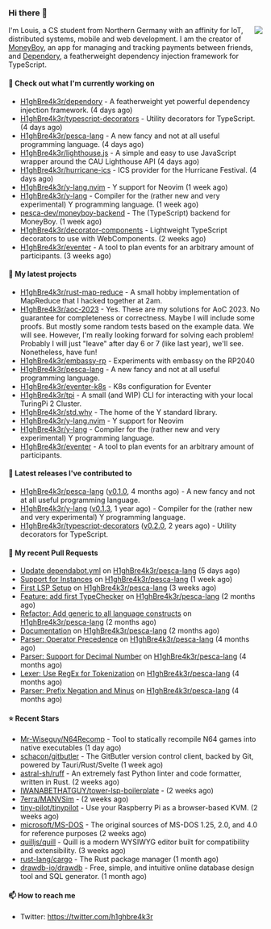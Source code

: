 ### Hi there 👋


<img align="right" src="https://github-readme-stats.vercel.app/api?username=h1ghbre4k3r">

I'm Louis, a CS student from Northern Germany with an affinity for IoT, distributed systems, mobile and web development. I am the creator of [MoneyBoy](https://github.com/pesca-dev/moneyboy-app), an app for managing and tracking payments between friends, and [Dependory](https://github.com/H1ghBre4k3r/dependory), a featherweight dependency injection framework for TypeScript.

#### 👷 Check out what I'm currently working on

- [H1ghBre4k3r/dependory](https://github.com/H1ghBre4k3r/dependory) - A featherweight yet powerful dependency injection framework. (4 days ago)
- [H1ghBre4k3r/typescript-decorators](https://github.com/H1ghBre4k3r/typescript-decorators) - Utility decorators for TypeScript. (4 days ago)
- [H1ghBre4k3r/pesca-lang](https://github.com/H1ghBre4k3r/pesca-lang) - A new fancy and not at all useful programming language. (4 days ago)
- [H1ghBre4k3r/lighthouse.js](https://github.com/H1ghBre4k3r/lighthouse.js) - A simple and easy to use JavaScript wrapper around the CAU Lighthouse API (4 days ago)
- [H1ghBre4k3r/hurricane-ics](https://github.com/H1ghBre4k3r/hurricane-ics) - ICS provider for the Hurricane Festival. (4 days ago)
- [H1ghBre4k3r/y-lang.nvim](https://github.com/H1ghBre4k3r/y-lang.nvim) - Y support for Neovim (1 week ago)
- [H1ghBre4k3r/y-lang](https://github.com/H1ghBre4k3r/y-lang) - Compiler for the (rather new and very experimental) Y programming language.  (1 week ago)
- [pesca-dev/moneyboy-backend](https://github.com/pesca-dev/moneyboy-backend) - The (TypeScript) backend for MoneyBoy. (1 week ago)
- [H1ghBre4k3r/decorator-components](https://github.com/H1ghBre4k3r/decorator-components) - Lightweight TypeScript decorators to use with WebComponents. (2 weeks ago)
- [H1ghBre4k3r/eventer](https://github.com/H1ghBre4k3r/eventer) - A tool to plan events for an arbitrary amount of participants. (3 weeks ago)

#### 🌱 My latest projects

- [H1ghBre4k3r/rust-map-reduce](https://github.com/H1ghBre4k3r/rust-map-reduce) - A small hobby implementation of MapReduce that I hacked together at 2am.
- [H1ghBre4k3r/aoc-2023](https://github.com/H1ghBre4k3r/aoc-2023) - Yes. These are my solutions for AoC 2023. No guarantee for completeness or correctness. Maybe I will include some proofs. But mostly some random tests based on the example data. We will see. However, I&#39;m really looking forward for solving each problem! Probably I will just &#34;leave&#34; after day 6 or 7 (like last year), we&#39;ll see. Nonetheless, have fun!
- [H1ghBre4k3r/embassy-rp](https://github.com/H1ghBre4k3r/embassy-rp) - Experiments with embassy on the RP2040
- [H1ghBre4k3r/pesca-lang](https://github.com/H1ghBre4k3r/pesca-lang) - A new fancy and not at all useful programming language.
- [H1ghBre4k3r/eventer-k8s](https://github.com/H1ghBre4k3r/eventer-k8s) - K8s configuration for Eventer
- [H1ghBre4k3r/tpi](https://github.com/H1ghBre4k3r/tpi) - A small (and WIP) CLI for interacting with your local TuringPi 2 Cluster.
- [H1ghBre4k3r/std.why](https://github.com/H1ghBre4k3r/std.why) - The home of the Y standard library.
- [H1ghBre4k3r/y-lang.nvim](https://github.com/H1ghBre4k3r/y-lang.nvim) - Y support for Neovim
- [H1ghBre4k3r/y-lang](https://github.com/H1ghBre4k3r/y-lang) - Compiler for the (rather new and very experimental) Y programming language. 
- [H1ghBre4k3r/eventer](https://github.com/H1ghBre4k3r/eventer) - A tool to plan events for an arbitrary amount of participants.

#### 🔭 Latest releases I've contributed to

- [H1ghBre4k3r/pesca-lang](https://github.com/H1ghBre4k3r/pesca-lang) ([v0.1.0](https://github.com/H1ghBre4k3r/pesca-lang/releases/tag/v0.1.0), 4 months ago) - A new fancy and not at all useful programming language.
- [H1ghBre4k3r/y-lang](https://github.com/H1ghBre4k3r/y-lang) ([v0.1.3](https://github.com/H1ghBre4k3r/y-lang/releases/tag/v0.1.3), 1 year ago) - Compiler for the (rather new and very experimental) Y programming language. 
- [H1ghBre4k3r/typescript-decorators](https://github.com/H1ghBre4k3r/typescript-decorators) ([v0.2.0](https://github.com/H1ghBre4k3r/typescript-decorators/releases/tag/v0.2.0), 2 years ago) - Utility decorators for TypeScript.

#### 🔨 My recent Pull Requests

- [Update dependabot.yml](https://github.com/H1ghBre4k3r/pesca-lang/pull/39) on [H1ghBre4k3r/pesca-lang](https://github.com/H1ghBre4k3r/pesca-lang) (5 days ago)
- [Support for Instances](https://github.com/H1ghBre4k3r/pesca-lang/pull/38) on [H1ghBre4k3r/pesca-lang](https://github.com/H1ghBre4k3r/pesca-lang) (1 week ago)
- [First LSP Setup](https://github.com/H1ghBre4k3r/pesca-lang/pull/36) on [H1ghBre4k3r/pesca-lang](https://github.com/H1ghBre4k3r/pesca-lang) (3 weeks ago)
- [Feature: add first TypeChecker](https://github.com/H1ghBre4k3r/pesca-lang/pull/35) on [H1ghBre4k3r/pesca-lang](https://github.com/H1ghBre4k3r/pesca-lang) (2 months ago)
- [Refactor: Add generic to all language constructs](https://github.com/H1ghBre4k3r/pesca-lang/pull/34) on [H1ghBre4k3r/pesca-lang](https://github.com/H1ghBre4k3r/pesca-lang) (2 months ago)
- [Documentation](https://github.com/H1ghBre4k3r/pesca-lang/pull/33) on [H1ghBre4k3r/pesca-lang](https://github.com/H1ghBre4k3r/pesca-lang) (2 months ago)
- [Parser: Operator Precedence](https://github.com/H1ghBre4k3r/pesca-lang/pull/31) on [H1ghBre4k3r/pesca-lang](https://github.com/H1ghBre4k3r/pesca-lang) (4 months ago)
- [Parser: Support for Decimal Number](https://github.com/H1ghBre4k3r/pesca-lang/pull/30) on [H1ghBre4k3r/pesca-lang](https://github.com/H1ghBre4k3r/pesca-lang) (4 months ago)
- [Lexer: Use RegEx for Tokenization](https://github.com/H1ghBre4k3r/pesca-lang/pull/29) on [H1ghBre4k3r/pesca-lang](https://github.com/H1ghBre4k3r/pesca-lang) (4 months ago)
- [Parser: Prefix Negation and Minus](https://github.com/H1ghBre4k3r/pesca-lang/pull/25) on [H1ghBre4k3r/pesca-lang](https://github.com/H1ghBre4k3r/pesca-lang) (4 months ago)

#### ⭐ Recent Stars

- [Mr-Wiseguy/N64Recomp](https://github.com/Mr-Wiseguy/N64Recomp) - Tool to statically recompile N64 games into native executables (1 day ago)
- [schacon/gitbutler](https://github.com/schacon/gitbutler) - The GitButler version control client, backed by Git, powered by Tauri/Rust/Svelte (1 week ago)
- [astral-sh/ruff](https://github.com/astral-sh/ruff) - An extremely fast Python linter and code formatter, written in Rust. (2 weeks ago)
- [IWANABETHATGUY/tower-lsp-boilerplate](https://github.com/IWANABETHATGUY/tower-lsp-boilerplate) -  (2 weeks ago)
- [7erra/MANVSim](https://github.com/7erra/MANVSim) -  (2 weeks ago)
- [tiny-pilot/tinypilot](https://github.com/tiny-pilot/tinypilot) - Use your Raspberry Pi as a browser-based KVM. (2 weeks ago)
- [microsoft/MS-DOS](https://github.com/microsoft/MS-DOS) - The original sources of MS-DOS 1.25, 2.0, and 4.0 for reference purposes (2 weeks ago)
- [quilljs/quill](https://github.com/quilljs/quill) - Quill is a modern WYSIWYG editor built for compatibility and extensibility. (3 weeks ago)
- [rust-lang/cargo](https://github.com/rust-lang/cargo) - The Rust package manager (1 month ago)
- [drawdb-io/drawdb](https://github.com/drawdb-io/drawdb) - Free, simple, and intuitive online database design tool and SQL generator. (1 month ago)

#### 📫 How to reach me

- Twitter: https://twitter.com/h1ghbre4k3r
